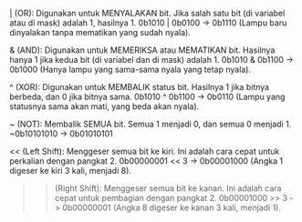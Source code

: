 | (OR): Digunakan untuk MENYALAKAN bit. Jika salah satu bit (di variabel atau di mask) adalah 1, hasilnya 1.
0b1010 | 0b0100 -> 0b1110 (Lampu baru dinyalakan tanpa mematikan yang sudah nyala).

& (AND): Digunakan untuk MEMERIKSA atau MEMATIKAN bit. Hasilnya hanya 1 jika kedua bit (di variabel dan di mask) adalah 1.
0b1010 & 0b1100 -> 0b1000 (Hanya lampu yang sama-sama nyala yang tetap nyala).

^ (XOR): Digunakan untuk MEMBALIK status bit. Hasilnya 1 jika bitnya berbeda, dan 0 jika bitnya sama.
0b1010 ^ 0b1100 -> 0b0110 (Lampu yang statusnya sama akan mati, yang beda akan nyala).

~ (NOT): Membalik SEMUA bit. Semua 1 menjadi 0, dan semua 0 menjadi 1.
~0b10101010 -> 0b01010101

<< (Left Shift): Menggeser semua bit ke kiri. Ini adalah cara cepat untuk perkalian dengan pangkat 2.
0b00000001 << 3 -> 0b00001000 (Angka 1 digeser ke kiri 3 kali, menjadi 8).

> > (Right Shift): Menggeser semua bit ke kanan. Ini adalah cara cepat untuk pembagian dengan pangkat 2.
> > 0b00001000 >> 3 -> 0b00000001 (Angka 8 digeser ke kanan 3 kali, menjadi 1).
